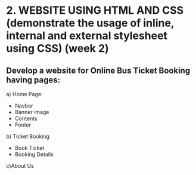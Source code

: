 # 2. WEBSITE USING HTML AND CSS (demonstrate the usage of inline, internal and external stylesheet using CSS) (week 2)
   
## Develop a website for Online Bus Ticket Booking having pages:

a) Home Page:

- Navbar
- Banner image
- Contents
- Footer

b) Ticket Booking
- Book Ticket
- Booking Details


c)About Us
